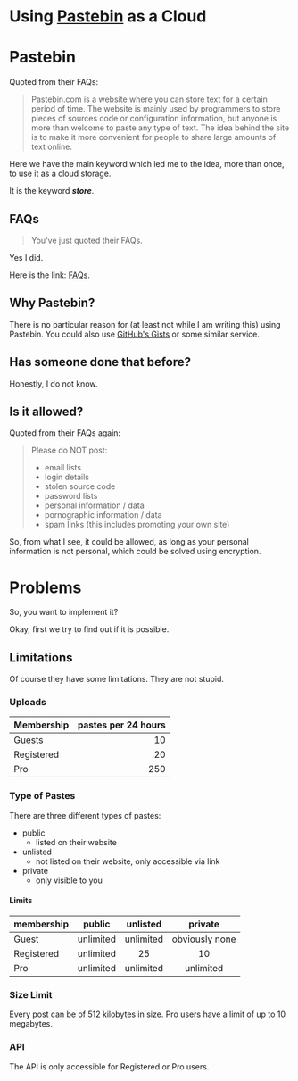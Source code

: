 Using [Pastebin](http://pastebin.com) as a Cloud
================================================

# Pastebin

Quoted from their FAQs:

> Pastebin.com is a website where you can store text for a certain period of
> time. The website is mainly used by programmers to store pieces of sources
> code or configuration information, but anyone is more than welcome to paste
> any type of text. The idea behind the site is to make it more convenient for
> people to share large amounts of text online.

Here we have the main keyword which led me to the idea, more than once, to use
it as a cloud storage.

It is the keyword **_store_**.

## FAQs

> You've just quoted their FAQs.

Yes I did.

Here is the link: [FAQs](http://pastebin.com/faq).

## Why Pastebin?

There is no particular reason for (at least not while I am writing this) using
Pastebin. You could also use [GitHub's Gists](https://gist.github.com) or some
similar service.

## Has someone done that before?

Honestly, I do not know.

## Is it allowed?

Quoted from their FAQs again:

> Please do NOT post:
> - email lists
> - login details
> - stolen source code
> - password lists
> - personal information / data
> - pornographic information / data
> - spam links (this includes promoting your own site)

So, from what I see, it could be allowed, as long as your personal information
is not personal, which could be solved using encryption.

<!-- TODO: check if it could really be done -->


# Problems

So, you want to implement it?

Okay, first we try to find out if it is possible.

## Limitations

Of course they have some limitations. They are not stupid.

### Uploads

| Membership | pastes per 24 hours |
| :--------- | ------------------: |
| Guests     |    10               |
| Registered |    20               |
| Pro        |   250               |

### Type of Pastes

There are three different types of pastes:

- public
	- listed on their website
- unlisted
	- not listed on their website, only accessible via link
- private
	- only visible to you

#### Limits

| membership | public    | unlisted  | private        |
| :--------- | :-------: | :-------: | :------------: |
| Guest      | unlimited | unlimited | obviously none |
| Registered | unlimited | 25        | 10             |
| Pro        | unlimited | unlimited | unlimited      |

### Size Limit

Every post can be of 512 kilobytes in size.
Pro users have a limit of up to 10 megabytes.

<!-- TODO: check if they mean powers of ten or two -->

### API

The API is only accessible for Registered or Pro users.

